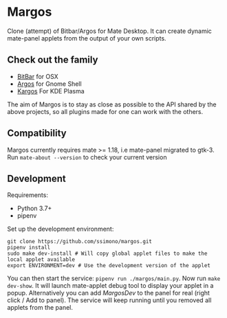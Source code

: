 Margos
======

Clone (attempt) of Bitbar/Argos for Mate Desktop. It can create dynamic mate-panel applets
from the output of your own scripts.

Check out the family
--------------------

- [BitBar](https://github.com/matryer/bitbar) for OSX
- [Argos](https://github.com/p-e-w/argos) for Gnome Shell
- [Kargos](https://github.com/lipido/kargos) For KDE Plasma

The aim of Margos is to stay as close as possible to the API shared by the above projects, so all plugins made for one can work with the others.

Compatibility
-------------

Margos currently requires mate >= 1.18, i.e mate-panel migrated to gtk-3. Run `mate-about --version` to check your current version

Development
-----------

Requirements:

- Python 3.7+
- pipenv

Set up the development environment:

    git clone https://github.com/ssimono/margos.git
    pipenv install
    sudo make dev-install # Will copy global applet files to make the local applet available
    export ENVIRONMENT=dev # Use the development version of the applet

You can then start the service: `pipenv run ./margos/main.py`.
Now run `make dev-show`. It will launch mate-applet debug tool to display your applet in a popup. Alternatively you can add *MargosDev* to the panel for real (right click / Add to panel). The service will keep running until you removed all applets from the panel.

